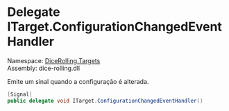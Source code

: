 # <a id="DiceRolling_Targets_ITarget_ConfigurationChangedEventHandler"></a> Delegate ITarget.ConfigurationChangedEventHandler

Namespace: [DiceRolling.Targets](DiceRolling.Targets.md)  
Assembly: dice\-rolling.dll  

Emite um sinal quando a configuração é alterada.

```csharp
[Signal]
public delegate void ITarget.ConfigurationChangedEventHandler()
```

